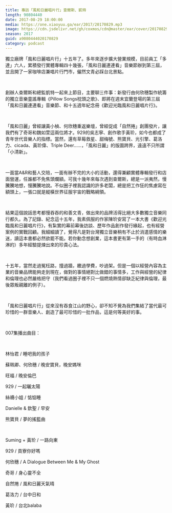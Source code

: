 ```yaml
---
title: 專訪「風和日麗唱片行」查爾斯、凱特
length: 90804440
date: 2017-08-29 18:00:00
media: https://one.xiaoyuu.ga/ear/2017/20170829.mp3
image: https://cdn.jsdelivr.net/gh/coxmos/cdn@master/ear/cover/20170829.jpg
season: 2017
guid: a9080444020170829
category: podcast
---
```


<p>獨立廠牌「風和日麗唱片行」十五年了。多年來逐步擴大營業規模，目前員工「多達」六人，累積發行實體專輯四十幾張，「風和日麗連連看」音樂節辦到第三屆，並且開了一家咖啡店兼唱片行門市，儼然文青必踩台北景點。</p>
<br/>
<p>創辦人查爾斯和總監凱特一起來上節目，主要聊三件事：新發行由何欣穗製作統籌的獨立音樂童謠專輯《Pillow Songs枕頭之歌》、即將在週末宜蘭登場的第三屆「風和日麗連連看」音樂節、和十五週年紀念冊《歡迎光臨風和日麗唱片行》。</p>
<br/>
<p>「風和日麗」曾經讓黃小楨、何欣穗重返樂壇，曾經促成「自然捲」創團發片，讓我們有了奇哥和魏如萱這兩位將才。929的吳志寧、創作歌手黃玠，如今也都成了青年世代音樂人的指標。當然，還有草莓救星、甜梅號、熊寶貝、光引擎、葛洛力、cicada、黃玠偉、Triple Deer……，「風和日麗」的版圖跨界，遠遠不只所謂「小清新」。</p>
<br/>
<p>一面當A&amp;R和藝人交陪，一面有辦不完的大小的活動，還得兼顧實體專輯發行和店面營運，任誰都不免焦頭爛額。可我十幾年來每次遇到查爾斯，總是一派夷然，慢騰騰地想，慢騰騰地說。不似圈子裡我認識的許多老闆，總是把工作狂的焦慮寫在額頭上，一張口就是縱橫世界征服宇宙的戰略綱領。</p>
<br/>
<p>
<p>結果這個說話思考都慢吞吞的和善文青，做出來的品牌活得比絕大多數獨立音樂同行都久。為了記錄、紀念這十五年，我素佩服的作家陳玠安寫了一本大書《歡迎光臨風和日麗唱片行》，有紮實的幕前幕後訪談、歷年作品創作發行緣起，也有經營案例的實戰回顧。我細細讀了，覺得凡是對台灣獨立音樂稍有不止於消遣感情的樂迷，讀這本書都必然欲罷不能。若你動念想創業，這本書更有第一手的（有時血淋淋的）多年經驗提煉出來的珍貴心法。</p>
</p>
<br/>
<p>十五年，當然走過冤枉路，撞過牆，繳過學費，吵過架。但是一個以經營內容為主業的音樂品牌能夠走到現在，做對的事情絕對比做錯的事情多，工作與經營的紀律和倫理也必然嚴格把守（我們看過圈子裡不只一個燃燒熱情卻缺乏紀律與倫理，最後眾叛親離的例子）。</p>
<br/>
<p>「風和日麗唱片行」從來沒有吞食江山的野心，卻不知不覺為我們集結了當代最可珍惜的一群音樂人、創造了最可珍惜的一批作品，這是何等美好的事。</p>
</p>
<br/>
<p>007集播出曲目：</p>
<br/>
<p>林怡君 / 睡吧我的孩子</p>
<p>蘇珮卿、何欣穗 / 晚安寶貝，晚安媽咪</p>
<p>旺福 / 晚安倫巴</p>
<p>929 / 一起曬太陽</p>
<p>絲襪小姐 / 惦惦睡</p>
<p>Danielle &amp; 欽聖 / 早安</p>
<p>熊寶貝 / 夢的搖籃曲</p>
<br/>
<p>Suming + 黃玠 / 一路向東</p>
<p>929 / 貢寮你好嗎</p>
<p>何欣穗 / A Dialogue Between Me &amp; My Ghost</p>
<p>奇哥 / 身心靈不全</p>
<p>自然捲 / 風和日麗天氣晴</p>
<p>葛洛力 / 台中日和</p>
<p>黃玠 / 台北balaba</p>
<p>

</p> <br/>
